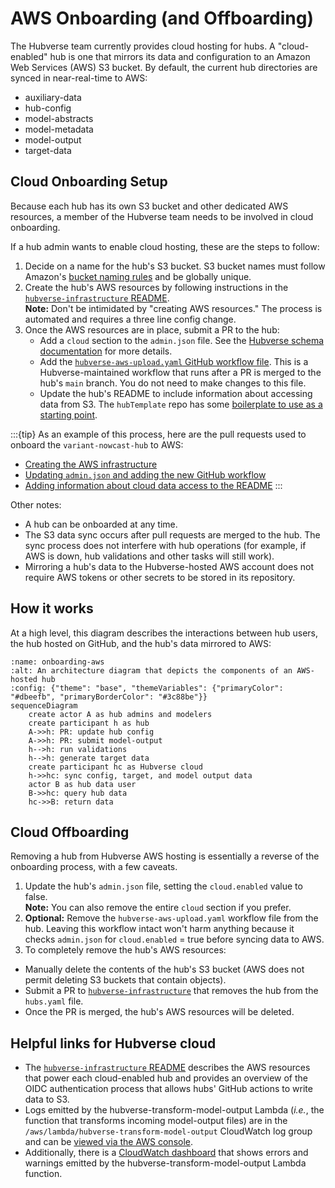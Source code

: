 # AWS Onboarding (and Offboarding)

The Hubverse team currently provides cloud hosting for hubs. A "cloud-enabled" hub is one that
mirrors its data and configuration to an Amazon Web Services (AWS) S3 bucket. By default, the current
hub directories are synced in near-real-time to AWS:

- auxiliary-data
- hub-config
- model-abstracts
- model-metadata
- model-output
- target-data

## Cloud Onboarding Setup

Because each hub has its own S3 bucket and other dedicated AWS resources, a member of the Hubverse team needs to be
involved in cloud onboarding.

If a hub admin wants to enable cloud hosting, these are the steps to follow:

1. Decide on a name for the hub's S3 bucket. S3 bucket names must follow
   Amazon's
   [bucket naming rules](https://docs.aws.amazon.com/AmazonS3/latest/userguide/bucketnamingrules.html) and be globally unique.
2. Create the hub's AWS resources by following instructions in the
   [`hubverse-infrastructure` README](https://github.com/hubverse-org/hubverse-infrastructure/blob/main/README.md#onboarding-a-hub-to-aws).\
    **Note:** Don't be intimidated by "creating AWS resources." The process is automated and requires a three line
    config change.
3. Once the AWS resources are in place, submit a PR to the hub:
    - Add a `cloud` section to the `admin.json` file. See the
      [Hubverse schema documentation](#hub-admin-config)
      for more details.
    - Add the [`hubverse-aws-upload.yaml` GitHub workflow file](https://github.com/hubverse-org/hubverse-actions/blob/main/hubverse-aws-upload/hubverse-aws-upload.yaml).
      This is a Hubverse-maintained workflow that runs after a PR is merged to the hub's `main` branch. You do not need
      to make changes to this file.
    - Update the hub's README to include information about accessing data from S3. The `hubTemplate` repo has some
      [boilerplate to use as a starting point](https://github.com/hubverse-org/hubTemplate/blob/main/README.md#accessing-hub-data-on-the-cloud).

:::{tip}
As an example of this process, here are the pull requests used to onboard the `variant-nowcast-hub` to AWS:

- [Creating the AWS infrastructure](https://github.com/hubverse-org/hubverse-infrastructure/pull/63)
- [Updating `admin.json` and adding the new GitHub workflow](https://github.com/reichlab/variant-nowcast-hub/pull/159)
- [Adding information about cloud data access to the README](https://github.com/reichlab/variant-nowcast-hub/pull/331)
:::

Other notes:

- A hub can be onboarded at any time.
- The S3 data sync occurs after pull requests are merged to the hub. The sync process does not interfere
  with hub operations (for example, if AWS is down, hub validations and other tasks will still work).
- Mirroring a hub's data to the Hubverse-hosted AWS account does not require AWS tokens or other secrets to be stored
  in its repository.

## How it works

At a high level, this diagram describes the interactions between hub users, the hub hosted on GitHub, and the
hub's data mirrored to AWS:

```{mermaid}
:name: onboarding-aws
:alt: An architecture diagram that depicts the components of an AWS-hosted hub
:config: {"theme": "base", "themeVariables": {"primaryColor": "#dbeefb", "primaryBorderColor": "#3c88be"}}
sequenceDiagram
    create actor A as hub admins and modelers
    create participant h as hub
    A->>h: PR: update hub config
    A->>h: PR: submit model-output
    h-->h: run validations
    h-->h: generate target data
    create participant hc as Hubverse cloud
    h->>hc: sync config, target, and model output data
    actor B as hub data user
    B->>hc: query hub data
    hc->>B: return data
```

## Cloud Offboarding

Removing a hub from Hubverse AWS hosting is essentially a reverse of the onboarding
process, with a few caveats.

1. Update the hub's `admin.json` file, setting the `cloud.enabled` value to false. \
   **Note:** You can also remove the entire `cloud` section if you prefer.
2. **Optional:** Remove the `hubverse-aws-upload.yaml` workflow file from the hub.
   Leaving this workflow intact won't harm anything because it checks `admin.json`
   for `cloud.enabled` = true before syncing data to AWS.
3. To completely remove the hub's AWS resources:

  - Manually delete the contents of the hub's S3 bucket (AWS does not
    permit deleting S3 buckets that contain objects).
  - Submit a PR to [`hubverse-infrastructure`](https://github.com/hubverse-org/hubverse-infrastructure)
    that removes the hub from the `hubs.yaml` file.
  - Once the PR is merged, the hub's AWS resources will be deleted.

## Helpful links for Hubverse cloud

- The [`hubverse-infrastructure` README](https://github.com/hubverse-org/hubverse-infrastructure/blob/main/README.md)
  describes the AWS resources that power each cloud-enabled hub and provides an overview of the OIDC authentication
  process that allows hubs' GitHub actions to write data to S3.
- Logs emitted by the hubverse-transform-model-output Lambda (_i.e._, the function that transforms
  incoming model-output files) are in the
  `/aws/lambda/hubverse-transform-model-output` CloudWatch log group and can be
  [viewed via the AWS console](https://us-east-1.console.aws.amazon.com/cloudwatch/home?region=us-east-1#logsV2:log-groups).
- Additionally, there is a [CloudWatch dashboard](https://us-east-1.console.aws.amazon.com/cloudwatch/home?region=us-east-1#dashboards/dashboard/hubverse-model-output-lambdas) that shows errors and warnings emitted by the hubverse-transform-model-output
  Lambda function.

